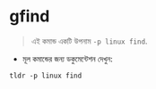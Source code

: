 # gfind

> এই কমান্ড একটি উপনাম `-p linux find`.

- মূল কমান্ডের জন্য ডকুমেন্টেশন দেখুন:

`tldr -p linux find`
